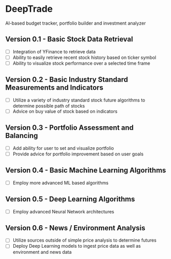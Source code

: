 # DeepTrade
AI-based budget tracker, portfolio builder and investment analyzer

## Version 0.1 - Basic Stock Data Retrieval
- [ ] Integration of YFinance to retrieve data
- [ ] Ability to easily retrieve recent stock history based on ticker symbol
- [ ] Ability to visualize stock performance over a selected time frame
## Version 0.2 - Basic Industry Standard Measurements and Indicators
- [ ] Utilize a variety of industry standard stock future algorithms to determine possible path of stocks
- [ ] Advice on buy value of stock based on indicators
## Version 0.3 - Portfolio Assessment and Balancing
- [ ] Add ability for user to set and visualize portfolio
- [ ] Provide advice for portfolio improvement based on user goals
## Version 0.4 - Basic Machine Learning Algorithms
- [ ] Employ more advanced ML based algorithms
## Version 0.5 - Deep Learning Algorithms
- [ ] Employ advanced Neural Network architectures
## Version 0.6 - News / Environment Analysis
- [ ] Utilize sources outside of simple price analysis to determine futures
- [ ] Deploy Deep Learning models to ingest price data as well as environment and news data